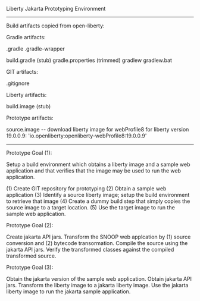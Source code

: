 Liberty Jakarta Prototyping Environment

---

Build artifacts copied from open-liberty:

Gradle artifacts:

  .gradle
  .gradle-wrapper

  build.gradle (stub)
  gradle.properties (trimmed)
  gradlew
  gradlew.bat

GIT artifacts:

  .gitignore

Liberty artifacts:

  build.image (stub)

Prototype artifacts:

  source.image
    -- download liberty image for webProfile8 for liberty version 19.0.0.9:
       'io.openliberty:openliberty-webProfile8:19.0.0.9'

----

Prototype Goal (1):

Setup a build environment which obtains a liberty image and a sample web application and that verifies that the image may be used to run the web application.

(1) Create GIT repository for prototyping
(2) Obtain a sample web application
(3) Identify a source liberty image; setup the build environment to retrieve that image
(4) Create a dummy build step that simply copies the source image to a target location.
(5) Use the target image to run the sample web application.

Prototype Goal (2):

Create jakarta API jars.  Transform the SNOOP web applcation by (1) source conversion and (2) bytecode transormation.  Compile the source using the jakarta API jars.  Verify the transformed classes against the compiled transformed source.

Prototype Goal (3):

Obtain the jakarta version of the sample web application.  Obtain jakarta API jars.  Transform the liberty image to a jakarta liberty image.  Use the jakarta liberty image to run the jakarta sample application.

